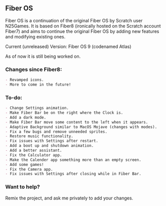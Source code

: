 ## Fiber OS

Fiber OS is a continuation of the original Fiber OS by Scratch user N25Games. It is based on Fiber8 (ironically hosted on the Scratch account Fiber7) and aims to continue the original Fiber OS by adding new features and modifying existing ones.

Current (unreleased) Version: Fiber OS 9 (codenamed Atlas)

As of now it is still being worked on.
### Changes since Fiber8:

```markdown
- Revamped icons.
- More to come in the future!
```
### To-do:

```markdown
- Change Settings animation.
- Make Fiber Bar be on the right where the Clock is.
- Add a dark mode.
- Make Fiber Bar move some content to the left when it appears. 
- Adaptive Background similar to MacOS Mojave (changes with modes).
- Fix a few bugs and remove unneeded sprites.
- Restore music functionality.
- Fix issues with Settings after restart.
- Add a boot up and shutdown animation.
- Add a better assistant.
- Fix the Calculator app.
- Make the Calender app something more than an empty screen.
- Add some games!
- Fix the Camera app.
- Fix issues with Settings after closing while in Fiber Bar.
```
### Want to help?
Remix the project, and ask me privately to add your changes.
